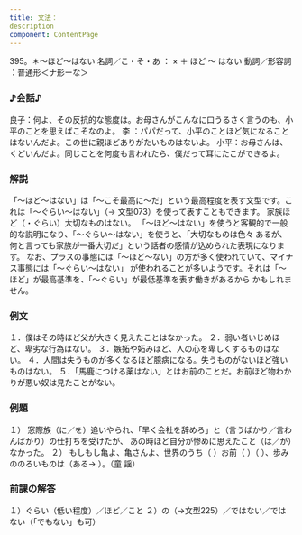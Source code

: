 ```yaml
---
title: 文法：
description
component: ContentPage
---
```



395。＊～ほど～はない
名詞／こ・そ・あ ： × ＋ ほど ～ はない
動詞／形容詞 ：普通形＜ナ形ーな＞    
### ♪会話♪
良子：何よ、その反抗的な態度は。お母さんがこんなに口うるさく言うのも、小平のことを思えばこそなのよ。 李 ：パパだって、小平のことほど気になることはないんだよ。この世に親ほどありがたいものはないよ。 小平：お母さんは、くどいんだよ。同じことを何度も言われたら、僕だって耳にたこができるよ。
### 解説
「～ほど～はない」は「～こそ最高に～だ」という最高程度を表す文型です。これは「～ぐらい～はない」（→
文型073）を使って表すこともできます。 家族ほど（・ぐらい）大切なものはない。
「～ほど～はない」を使うと客観的で一般的な説明になり、「～ぐらい～はない」を使うと、「大切なものは色々 あるが、何と言っても家族が一番大切だ」という話者の感情が込められた表現になります。
なお、プラスの事態には「～ほど～ない」の方が多く使われていて、マイナス事態には「～ぐらい～はない」 が使われることが多いようです。それは「～ほど」が最高基準を、「～ぐらい」が最低基準を表す働きがあるから かもしれません。
### 例文
１．僕はその時ほど父が大きく見えたことはなかった。
２．弱い者いじめほど、卑劣な行為はない。
３．嫉妬や妬みほど、人の心を卑しくするものはない。
４．人間は失うものが多くなるほど臆病になる。失うものがないほど強いものはない。
５．「馬鹿につける薬はない」とはお前のことだ。お前ほど物わかりが悪い奴は見たことがない。
### 例題
１） 窓際族（に／を）追いやられ、「早く会社を辞めろ」と（言うばかり／言わんばかり）の仕打ちを受けたが、 あの時ほど自分が惨めに思えたこと（は／が）なかった。
２） もしもし亀よ、亀さんよ、世界のうち（ ）お前（ ）（ ）、歩みののろいものは（ある→ ）。（童
謡）
### 前課の解答
１）ぐらい（低い程度）／ほど／こと
２）の（→文型225）／ではない／ではない（「でもない」も可）
